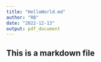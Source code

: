 ```yaml
---
title: "HelloWorld.md"
author: "RB"
date: "2022-12-13"
output: pdf_document
---
```


## This is a markdown file